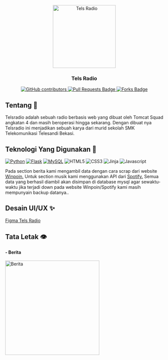
<p align="center">
	<img alt="Tels Radio" src="https://images.idgesg.net/images/article/2019/06/on-the-air_neon_on-air_radio_podcast_mic_microphone_headphones-100800655-large.jpg" height="200" />
	<h3 align="center"><b>Tels Radio</b></h3>
</p>
<p align="center">
	<a href="https://github.com/tomcat-squad/FLASK-TelsRadio/graphs/contributors">
		<img alt="GitHub contributors" src="https://img.shields.io/github/contributors/tomcat-squad/FLASK-TelsRadio?color=2b9348">
	</a>
	<a href="https://github.com/tomcat-squad/FLASK-TelsRadio/pulls">
		<img src="https://img.shields.io/github/issues-pr/tomcat-squad/FLASK-TelsRadio" alt="Pull Requests Badge" />
	</a>
	<a href="https://github.com/tomcat-squad/FLASK-TelsRadio/network/members">
		<img src="https://img.shields.io/github/forks/tomcat-squad/FLASK-TelsRadio" alt="Forks Badge" />
	</a>
</p>

## Tentang 🤷
Telsradio adalah sebuah radio berbasis web yang dibuat oleh Tomcat Squad angkatan 4 dan masih beroperasi hingga sekarang. Dengan dibuat nya Telsradio ini menjadikan sebuah karya dari murid sekolah SMK Telekomunikasi Telesandi Bekasi.

## Teknologi Yang Digunakan 🤖
[![Python](https://img.shields.io/badge/-Python-3776AB?style=flat-square&logo=python&logoColor=ffffff)](https://www.python.org/)
[![Flask](https://img.shields.io/badge/-Flask-000000?style=flat-square&logo=Flask&logoColor=ffffff)](https://flask.palletsprojects.com/)
[![MySQL](https://img.shields.io/badge/-MySQL-4479A1?style=flat-square&logo=MySQL&logoColor=ffffff)](https://www.mysql.com/)
![HTML5](https://img.shields.io/badge/-HTML5-E34F26?style=flat-square&logo=html5&logoColor=white)
![CSS3](https://img.shields.io/badge/-CSS-254bdd?style=flat-square&logo=css3&logoColor=white)
![Jinja](https://img.shields.io/badge/-Jinja-b41717?style=flat-square&logo=Jinja&logoColor=white) 
![Javascript](https://img.shields.io/badge/-Javascript-efd81d?style=flat-square&logo=Javascript&logoColor=black)
<p>
  Pada section berita kami mengambil data dengan cara scrap dari website <a href="https://winpoin.com">Winpoin.</a> Untuk section musik kami menggunakan API dari <a href="https://developer.spotify.com/documentation/web-api/">Spotify.</a> Semua data yang berhasil diambil akan disimpan di database mysql agar sewaktu-waktu jika terjadi down pada website Winpoin/Spotify kami masih mempunyain backup datanya..
</p>

## Desain UI/UX ✨
<a href="https://www.figma.com/file/UWi7rcaBe3swejvbvz6x5f/Telsradio?node-id=0%3A1">Figma Tels Radio</a>

## Tata Letak 👁️
<h4>- Berita</h4>
<img src="https://user-images.githubusercontent.com/67460437/104108659-1950eb80-52f9-11eb-9ac3-c7bf2d257f47.png" alt="Berita" width="300" height="300">

